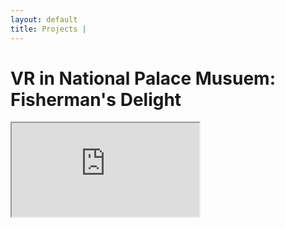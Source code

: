```yaml
---
layout: default
title: Projects | 
---
```


# VR in National Palace Musuem: Fisherman's Delight

<iframe src="https://player.vimeo.com/video/274839879"
    style = "
    margin-left: auto;
    margin-right: auto;
    frameborder: 0;
    allowfullscreen;"
    >
</iframe>
